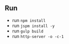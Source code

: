 ## Run

 - run `npm install`
 - run `jspm install -y`
 - run `gulp build`
 - run `http-server -o -c-1`